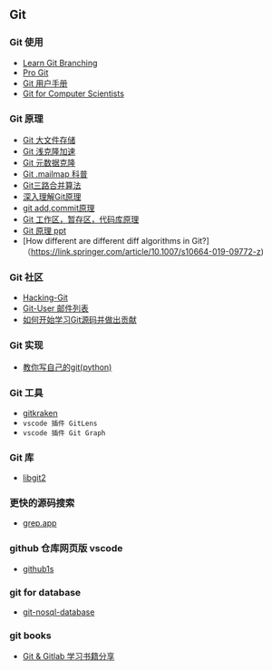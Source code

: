 ## Git

### Git 使用

- [Learn Git Branching](https://learngitbranching.js.org/)
- [Pro Git](https://git-scm.com/book/zh/v2)
- [Git 用户手册](https://mirrors.edge.kernel.org/pub/software/scm/git/docs/user-manual.html)
- [Git for Computer Scientists](https://eagain.net/articles/git-for-computer-scientists/)

### Git 原理

- [Git 大文件存储](https://git-lfs.github.com/)
- [Git 浅克隆加速](https://github.blog/2020-12-21-get-up-to-speed-with-partial-clone-and-shallow-clone/)
- [Git 元数据克隆](https://www.alchemists.io/articles/git_metadata_cloning/)
- [Git .mailmap 科普](https://blog.developer.atlassian.com/aliasing-authors-in-git/)
- [Git三路合并算法](https://marsishandsome.github.io/2019/07/Three_Way_Merge)
- [深入理解Git原理](https://zhuanlan.zhihu.com/p/45510461)
- [git add,commit原理](https://juejin.cn/post/6844904121695207437)
- [Git 工作区，暂存区，代码库原理](https://medium.com/hackernoon/understanding-git-index-4821a0765cf)
- [Git 原理 ppt](https://docs.google.com/presentation/d/1IQCRPHEIX-qKo7QFxsD3V62yhyGA9_5YsYXFOiBpgkk/edit#slide=id.g4d6b1121f4_0_4)
- [How different are different diff algorithms in Git?]（https://link.springer.com/article/10.1007/s10664-019-09772-z)

### Git 社区

- [Hacking-Git](https://git.github.io/Hacking-Git/)
- [Git-User 邮件列表](https://groups.google.com/g/git-users/c/yb8n-gVroWg)
- [如何开始学习Git源码并做出贡献](https://git-scm.com/docs/MyFirstContribution#howto-ggg)

### Git 实现

- [教你写自己的git(python)](https://wyag.thb.lt/#org73cbeb2)

### Git 工具
- [gitkraken](https://www.gitkraken.com/)
- `vscode 插件 GitLens`
- `vscode 插件 Git Graph`

### Git 库
- [libgit2](https://libgit2.org/)

### 更快的源码搜索
- [grep.app](https://grep.app/)

### github 仓库网页版 vscode 
- [github1s](https://github1s.com/)

### git for database

- [git-nosql-database](https://www.kenneth-truyers.net/2016/10/13/git-nosql-database/)

### git books

- [Git & Gitlab 学习书籍分享](https://chegva.com/3138.html)
